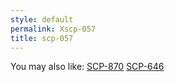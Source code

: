 ```yaml
---
style: default
permalink: Xscp-057
title: scp-057
---
```

You may also like:
[SCP-870](http://scp-wiki.net/scp-870)
[SCP-646](http://scp-wiki.net/scp-646)